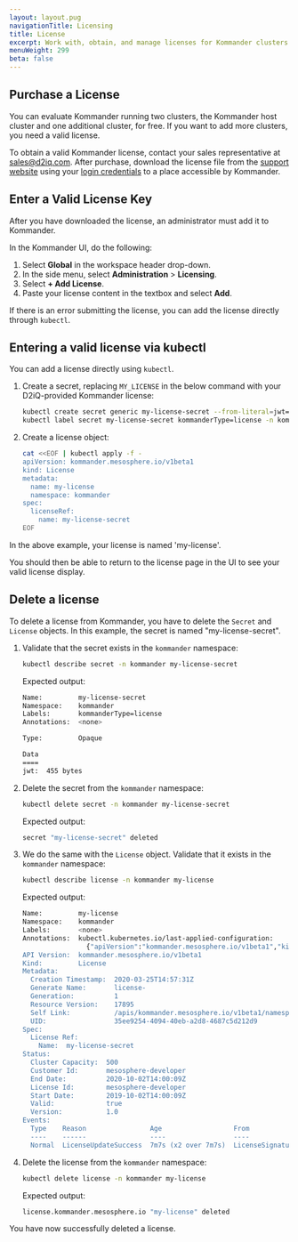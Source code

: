 ```yaml
---
layout: layout.pug
navigationTitle: Licensing
title: License
excerpt: Work with, obtain, and manage licenses for Kommander clusters
menuWeight: 299
beta: false
---
```


## Purchase a License

You can evaluate Kommander running two clusters, the Kommander host cluster and one additional cluster, for free. If you want to add more clusters, you need a valid license.

To obtain a valid Kommander license, contact your sales representative at <sales@d2iq.com>. After purchase, download the license file from the [support website][support-downloads] using your [login credentials][support-creds] to a place accessible by Kommander.

## Enter a Valid License Key

After you have downloaded the license, an administrator must add it to Kommander.

In the Kommander UI, do the following:

1. Select **Global** in the workspace header drop-down.
1. In the side menu, select **Administration** > **Licensing**.
1. Select **+ Add License**.
1. Paste your license content in the textbox and select **Add**.

If there is an error submitting the license, you can add the license directly through `kubectl`.

## Entering a valid license via kubectl

You can add a license directly using `kubectl`.

1.  Create a secret, replacing `MY_LICENSE` in the below command with your D2iQ-provided Kommander license:

    ```bash
    kubectl create secret generic my-license-secret --from-literal=jwt=MY_LICENSE -n kommander
    kubectl label secret my-license-secret kommanderType=license -n kommander
    ```

1.  Create a license object:

    ```bash
    cat <<EOF | kubectl apply -f -
    apiVersion: kommander.mesosphere.io/v1beta1
    kind: License
    metadata:
      name: my-license
      namespace: kommander
    spec:
      licenseRef:
        name: my-license-secret
    EOF
    ```

In the above example, your license is named 'my-license'.

You should then be able to return to the license page in the UI to see your valid license display.

## Delete a license

To delete a license from Kommander, you have to delete the `Secret` and `License` objects. In this example, the secret is named "my-license-secret".

1.  Validate that the secret exists in the `kommander` namespace:

    ```bash
    kubectl describe secret -n kommander my-license-secret
    ```

    Expected output:

    ```bash
    Name:         my-license-secret
    Namespace:    kommander
    Labels:       kommanderType=license
    Annotations:  <none>

    Type:         Opaque

    Data
    ====
    jwt:  455 bytes
    ```

1.  Delete the secret from the `kommander` namespace:

    ```bash
    kubectl delete secret -n kommander my-license-secret
    ```

    Expected output:

    ```bash
    secret "my-license-secret" deleted
    ```

1.  We do the same with the `License` object. Validate that it exists in the `kommander` namespace:

    ```bash
    kubectl describe license -n kommander my-license
    ```

    Expected output:

    ```bash
    Name:         my-license
    Namespace:    kommander
    Labels:       <none>
    Annotations:  kubectl.kubernetes.io/last-applied-configuration:
                    {"apiVersion":"kommander.mesosphere.io/v1beta1","kind":"License","metadata":{"annotations":{},"name":"my-license", "namespace":"kommand...
    API Version:  kommander.mesosphere.io/v1beta1
    Kind:         License
    Metadata:
      Creation Timestamp:  2020-03-25T14:57:31Z
      Generate Name:       license-
      Generation:          1
      Resource Version:    17895
      Self Link:           /apis/kommander.mesosphere.io/v1beta1/namespaces/kommander/licenses/my-license
      UID:                 35ee9254-4094-40eb-a2d8-4687c5d212d9
    Spec:
      License Ref:
        Name:  my-license-secret
    Status:
      Cluster Capacity:  500
      Customer Id:       mesosphere-developer
      End Date:          2020-10-02T14:00:09Z
      License Id:        mesosphere-developer
      Start Date:        2019-10-02T14:00:09Z
      Valid:             true
      Version:           1.0
    Events:
      Type    Reason                Age                  From              Message
      ----    ------                ----                 ----              -------
      Normal  LicenseUpdateSuccess  7m7s (x2 over 7m7s)  LicenseSignature  License updated successfully
    ```

1.  Delete the license from the `kommander` namespace:

    ```bash
    kubectl delete license -n kommander my-license
    ```

    Expected output:

    ```bash
    license.kommander.mesosphere.io "my-license" deleted
    ```

You have now successfully deleted a license.

[support-downloads]: https://support.d2iq.com/s/downloads
[support-creds]: https://support.d2iq.com/s/login/
